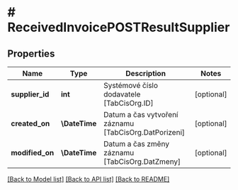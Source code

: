 # # ReceivedInvoicePOSTResultSupplier

## Properties

Name | Type | Description | Notes
------------ | ------------- | ------------- | -------------
**supplier_id** | **int** | Systémové číslo dodavatele [TabCisOrg.ID] | [optional]
**created_on** | **\DateTime** | Datum a čas vytvoření záznamu [TabCisOrg.DatPorizeni] | [optional]
**modified_on** | **\DateTime** | Datum a čas změny záznamu [TabCisOrg.DatZmeny] | [optional]

[[Back to Model list]](../../README.md#models) [[Back to API list]](../../README.md#endpoints) [[Back to README]](../../README.md)

